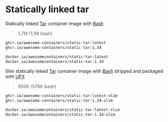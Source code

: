 # Statically linked tar

Statically linked [Tar] container image with [Bash]

> 1,7M (1,1M bash)

```bash
ghcr.io/awesome-containers/static-tar:latest
ghcr.io/awesome-containers/static-tar:1.34

docker.io/awesomecontainers/static-tar:latest
docker.io/awesomecontainers/static-tar:1.34
```

Slim statically linked [Tar] container image with [Bash] stripped and
packaged with [UPX]

> 950K (578K bash)

```bash
ghcr.io/awesome-containers/static-tar:latest-slim
ghcr.io/awesome-containers/static-tar:1.34-slim

docker.io/awesomecontainers/static-tar:latest-slim
docker.io/awesomecontainers/static-tar:1.34-slim
```

[Tar]: https://www.gnu.org/software/tar/
[Bash]: https://github.com/awesome-containers/static-bash
[UPX]: https://upx.github.io/

<!--
```bash
image="localhost/${PWD##*/}"

podman build -t "$image:latest" .
podman build -t "$image:latest-slim" -f Containerfile-slim \
  --build-arg STATIC_TAR_IMAGE="$image" \
  --build-arg STATIC_TAR_VERSION=latest --no-cache .

echo "$image:latest"
podman inspect "$image:latest" | jq '.[].Size' | numfmt --to=iec
echo "$image:latest-slim"
podman inspect "$image:latest-slim" | jq '.[].Size' | numfmt --to=iec

```
-->
